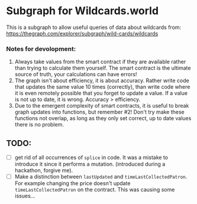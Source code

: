 # Subgraph for Wildcards.world

This is a subgraph to allow useful queries of data about wildcards from: https://thegraph.com/explorer/subgraph/wild-cards/wildcards

### Notes for devolopment:

1. Always take values from the smart contract if they are available rather than trying to calculate them yourself. The smart contract is the ultimate source of truth, your calculations can have errors!
2. The graph isn't about efficiency, it is about accuracy. Rather write code that updates the same value 10 times (correctly), than write code where it is even remotely possible that you forget to update a value. If a value is not up to date, it is wrong. Accuracy > efficiency.
3. Due to the emergent complexity of smart contracts, it is useful to break graph updates into functions, but remember #2! Don't try make these functions not overlap, as long as they only set correct, up to date values there is no problem.

## TODO:

- [ ] get rid of all occurrences of `splice` in code. It was a mistake to introduce it since it performs a mutation. (introduced during a hackathon, forgive me).
- [ ] Make a distinction between `lastUpdated` and `timeLastCollectedPatron`. For example changing the price doesn't update `timeLastCollectedPatron` on the contract. This was causing some issues...
